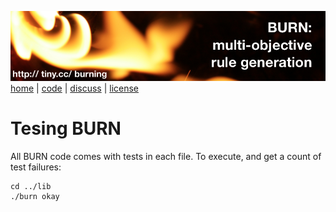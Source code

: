 <a href="http://tiny.cc/burning"><img src="../etc/img/burn.png"></a><br clear=all>
[home](http://tiny.cc/burning) | [code](https://github.com/burn/burn) | [discuss](https://github.com/burn/burn/issues) | [license](https://github.com/burn/burn/blob/master/LICENSE.md)


# Tesing BURN

All BURN code comes with tests in each file. To execute, and 
get a count of test failures:

```
cd ../lib
./burn okay
```
